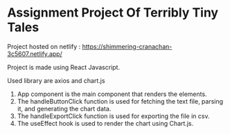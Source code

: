 # Assignment Project Of Terribly Tiny Tales

Project hosted on netlify : https://shimmering-cranachan-3c5607.netlify.app/

Project is made using React Javascript.

Used library are axios and chart.js

1. App component is the main component that renders the elements.
2. The handleButtonClick function is used for fetching the text file, parsing it, and generating the chart data.
3. The handleExportClick function is used for exporting the file in csv.
4. The useEffect hook is used to render the chart using Chart.js.
